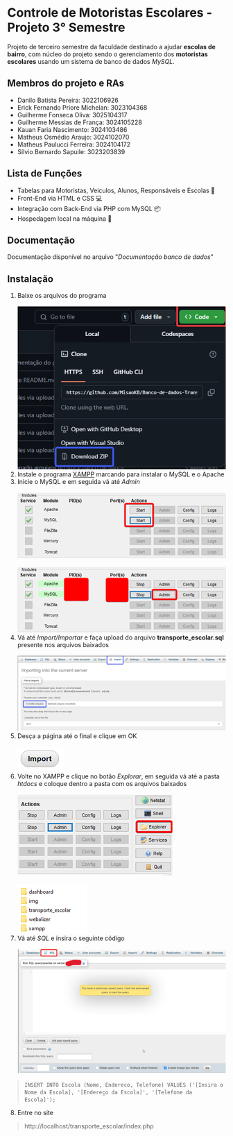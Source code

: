 # Controle de Motoristas Escolares - Projeto 3° Semestre

Projeto de terceiro semestre da faculdade destinado a ajudar **escolas de bairro**, com núcleo do projeto sendo o gerenciamento dos **motoristas escolares** usando um sistema de banco de dados *MySQL*.

## Membros do projeto e RAs

- Danilo Batista Pereira: 3022106926
- Erick Fernando Priore Michelan: 3023104368
- Guilherme Fonseca Oliva: 3025104317
- Guilherme Messias de França: 3024105228
- Kauan Faria Nascimento: 3024103486
- Matheus Osmédio Araujo: 3024102070
- Matheus Paulucci Ferreira: 3024104172
- Sílvio Bernardo Sapuile: 3023203839

## Lista de Funções

- Tabelas para Motoristas, Veiculos, Alunos, Responsáveis e Escolas  :pencil: 
- Front-End via HTML e CSS :computer:
- Integração com Back-End via PHP com MySQL :package:
- Hospedagem local na máquina :file_folder:

## Documentação
Documentação disponível no arquivo "*Documentação banco de dados*"

## Instalação

1. Baixe os arquivos do programa <br><br>
![Primeira etapa Tutorial](/tutorial/imagem_tutorial_1.png)
2. Instale o programa [XAMPP](https://www.apachefriends.org/pt_br/index.html) marcando para instalar o MySQL e o Apache
3. Inicie o MySQL e em seguida vá até *Admin* <br><br>
![Terceira etapa Tutorial](/tutorial/imagem_tutorial_3-1.png) <br><br>
![Terceira etapa Tutorial](/tutorial/imagem_tutorial_3-2.png)
4. Vá até *Import/Importar* e faça upload do arquivo  **transporte_escolar.sql**  presente nos arquivos baixados <br><br>
![Quarta etapa Tutorial](/tutorial/imagem_tutorial_4.png)
5. Desça a página até o final e clique em OK <br><br>
![Quinta etapa Tutorial](/tutorial/imagem_tutorial_5.png)
6.  Volte no XAMPP e clique no botão *Explorar*, em seguida vá até a pasta *htdocs* e coloque dentro a pasta com os arquivos baixados <br><br>
![Sexta etapa Tutorial](/tutorial/imagem_tutorial_6-1.png) <br><br>
![Sexta etapa Tutorial](/tutorial/imagem_tutorial_6-2.png)
7.  Vá até *SQL* e insira o seguinte código <br><br>
![Sétima etapa Tutorial](/tutorial/imagem_tutorial_7.png) 
> `INSERT INTO Escola (Nome, Endereco, Telefone) VALUES ('[Insira o Nome da Escola], '[Endereço da Escola]', '[Telefone da Escola]');`
8. Entre no site
> http://localhost/transporte_escolar/index.php
